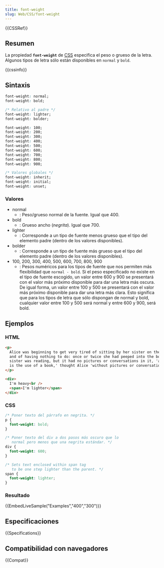 ```yaml
---
title: font-weight
slug: Web/CSS/font-weight
---
```


{{CSSRef}}

## Resumen

La propiedad **`font-weight`** de [CSS](/es/docs/CSS) especifica el peso o grueso de la letra. Algunos tipos de letra sólo están disponibles en `normal` y `bold`.

{{cssinfo}}

## Sintaxis

```css
font-weight: normal;
font-weight: bold;

/* Relativo al padre */
font-weight: lighter;
font-weight: bolder;

font-weight: 100;
font-weight: 200;
font-weight: 300;
font-weight: 400;
font-weight: 500;
font-weight: 600;
font-weight: 700;
font-weight: 800;
font-weight: 900;

/* Valores globales */
font-weight: inherit;
font-weight: initial;
font-weight: unset;
```

### Valores

- normal
  - : Peso/grueso normal de la fuente. Igual que 400.
- bold
  - : Grueso ancho (_negrita_). Igual que 700.
- lighter
  - : Corresponde a un tipo de fuente menos grueso que el tipo del elemento padre (dentro de los valores disponibles).
- bolder
  - : Corresponde a un tipo de fuente más grueso que el tipo del elemento padre (dentro de los valores disponibles).
- 100, 200, 300, 400, 500, 600, 700, 800, 900
  - : Pesos numéricos para los tipos de fuente que nos permiten más flexibilidad que `normal - bold`. Si el peso especificado no existe en el tipo de fuente escogido, un valor entre 600 y 900 se presentará con el valor más próximo disponible para dar una letra más oscura. De igual forma, un valor entre 100 y 500 se presentará con el valor más próximo disponible para dar una letra más clara. Esto significa que para los tipos de letra que sólo dispongan de normal y bold, cualquier valor entre 100 y 500 será normal y entre 600 y 900, será bold.

## Ejemplos

### HTML

```html
<p>
  Alice was beginning to get very tired of sitting by her sister on the bank,
  and of having nothing to do: once or twice she had peeped into the book her
  sister was reading, but it had no pictures or conversations in it, 'and what
  is the use of a book,' thought Alice 'without pictures or conversations?'
</p>

<div>
  I'm heavy<br />
  <span>I'm lighter</span>
</div>
```

### CSS

```css
/* Poner texto del párrafo en negrita. */
p {
  font-weight: bold;
}

/* Poner texto del div a dos pasos más oscuro que lo
   normal pero menos que una negrita estándar. */
div {
  font-weight: 600;
}

/* Sets text enclosed within span tag
   to be one step lighter than the parent. */
span {
  font-weight: lighter;
}
```

### Resultado

{{EmbedLiveSample("Examples","400","300")}}

## Especificaciones

{{Specifications}}

## Compatibilidad con navegadores

{{Compat}}
